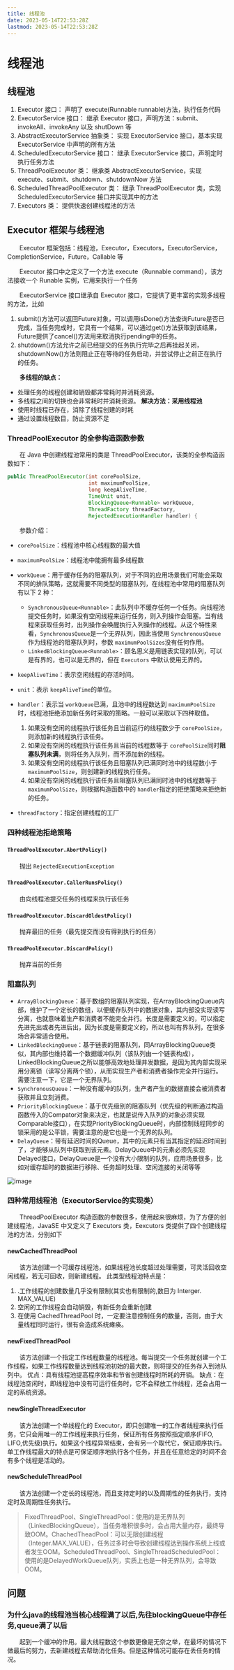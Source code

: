 ```yaml
---
title: 线程池 
date: 2023-05-14T22:53:28Z
lastmod: 2023-05-14T22:53:28Z
---
```


# 线程池 

## 线程池

1. Executor 接口：
   声明了 execute(Runnable runnable)方法，执行任务代码
2. ExecutorService 接口：
   继承 Executor 接口，声明方法：submit、invokeAll、invokeAny 以及 shutDown 等
3. AbstractExecutorService 抽象类：
   实现 ExecutorService 接口，基本实现 ExecutorService 中声明的所有方法
4. ScheduledExecutorService 接口：
   继承 ExecutorService 接口，声明定时执行任务方法
5. ThreadPoolExecutor 类：
   继承类 AbstractExecutorService，实现 execute、submit、shutdown、shutdownNow 方法
6. ScheduledThreadPoolExecutor 类：
   继承 ThreadPoolExecutor 类，实现 ScheduledExecutorService 接口并实现其中的方法
7. Executors 类：
   提供快速创建线程池的方法

## Executor 框架与线程池

　　Executor 框架包括：线程池，Executor，Executors，ExecutorService，CompletionService，Future，Callable 等

　　Executor 接口中之定义了一个方法 execute（Runnable command），该方法接收一个 Runable 实例，它用来执行一个任务

　　ExecutorService 接口继承自 Executor 接口，它提供了更丰富的实现多线程的方法，比如

1. submit()方法可以返回Future对象，可以调用isDone()方法查询Future是否已完成，当任务完成时，它具有一个结果，可以通过get()方法获取到该结果，Future提供了cancel()方法用来取消执行pending中的任务。
2. shutdown()方法允许之前已经提交的任务执行完毕之后再挂起关闭，shutdownNow()方法则阻止正在等待的任务启动，并尝试停止之前正在执行的任务。

　　**多线程的缺点：**

- 处理任务的线程创建和销毁都非常耗时并消耗资源。
- 多线程之间的切换也会非常耗时并消耗资源。
  **解决方法：采用线程池**
- 使用时线程已存在，消除了线程创建的时耗
- 通过设置线程数目，防止资源不足

### ThreadPoolExecutor 的全参构造函数参数

　　在 Java 中创建线程池常用的类是 ThreadPoolExecutor，该类的全参构造函数如下：

```java
public ThreadPoolExecutor(int corePoolSize,
                          int maximumPoolSize,
                          long keepAliveTime,
                          TimeUnit unit,
                          BlockingQueue<Runnable> workQueue,
                          ThreadFactory threadFactory,
                          RejectedExecutionHandler handler) {
```

　　参数介绍：

* ​`corePoolSize`​：线程池中核心线程数的最大值
* ​`maximumPoolSize`​：线程池中能拥有最多线程数
* ​`workQueue`​：用于缓存任务的阻塞队列，对于不同的应用场景我们可能会采取不同的排队策略，这就需要不同类型的阻塞队列，在线程池中常用的阻塞队列有以下 2 种：

  * ​`SynchronousQueue<Runnable>`​：此队列中不缓存任何一个任务。向线程池提交任务时，如果没有空闲线程来运行任务，则入列操作会阻塞。当有线程来获取任务时，出列操作会唤醒执行入列操作的线程。从这个特性来看，`SynchronousQueue`​ 是一个无界队列，因此当使用 `SynchronousQueue`​ 作为线程池的阻塞队列时，参数 `maximumPoolSizes`​ 没有任何作用。
  * ​`LinkedBlockingQueue<Runnable>`​：顾名思义是用链表实现的队列，可以是有界的，也可以是无界的，但在 `Executors`​ 中默认使用无界的。
* ​`keepAliveTime`​：表示空闲线程的存活时间。
* ​`unit`​：表示 `keepAliveTime`​ 的单位。
* ​`handler`​：表示当 `workQueue`​ 已满，且池中的线程数达到 `maximumPoolSize`​ 时，线程池拒绝添加新任务时采取的策略。一般可以采取以下四种取值。

  1. 如果没有空闲的线程执行该任务且当前运行的线程数少于 `corePoolSize`​，则添加新的线程执行该任务。
  2. 如果没有空闲的线程执行该任务且当前的线程数等于 `corePoolSize`​ 同时**阻塞队列未满**，则将任务入队列，而不添加新的线程。
  3. 如果没有空闲的线程执行该任务且阻塞队列已满同时池中的线程数小于 `maximumPoolSize`​，则创建新的线程执行任务。
  4. 如果没有空闲的线程执行该任务且阻塞队列已满同时池中的线程数等于 `maximumPoolSize`​，则根据构造函数中的 `handler`​ 指定的拒绝策略来拒绝新的任务。
* ​`threadFactory`​：指定创建线程的工厂

### 四种线程池拒绝策略

#### `ThreadPoolExecutor.AbortPolicy()`​

　　抛出 `RejectedExecutionException`​

#### `ThreadPoolExecutor.CallerRunsPolicy()`​

　　由向线程池提交任务的线程来执行该任务

#### `ThreadPoolExecutor.DiscardOldestPolicy()`​

　　抛弃最旧的任务（最先提交而没有得到执行的任务）

#### `ThreadPoolExecutor.DiscardPolicy()`​

　　抛弃当前的任务

### 阻塞队列

* ​`ArrayBlockingQueue`​：基于数组的阻塞队列实现，在ArrayBlockingQueue内部，维护了一个定长的数组，以便缓存队列中的数据对象，其内部没实现读写分离，也就意味着生产和消费者不能完全并行。长度是需要定义的，可以指定先进先出或者先进后出，因为长度是需要定义的，所以也叫有界队列，在很多场合非常适合使用。
* ​`LinkedBlockingQueue`​：基于链表的阻塞队列，同ArrayBlockingQueue类似，其内部也维持着一个数据缓冲队列（该队列由一个链表构成），LinkedBlockingQueue之所以能够高效地处理并发数据，是因为其内部实现采用分离锁（读写分离两个锁），从而实现生产者和消费者操作完全并行运行。需要注意一下，它是一个无界队列。
* ​`SynchronousQueue`​：一种没有缓冲的队列，生产者产生的数据直接会被消费者获取并且立刻消费。
* ​`PriorityBlockingQueue`​：基于优先级别的阻塞队列（优先级的判断通过构造函数传入的Compator对象来决定，也就是说传入队列的对象必须实现Comparable接口），在实现PriorityBlockingQueue时，内部控制线程同步的锁采用的是公平锁，需要注意的是它也是一个无界的队列。
* ​`DelayQueue`​：带有延迟时间的Queue，其中的元素只有当其指定的延迟时间到了，才能够从队列中获取到该元素。DelayQueue中的元素必须先实现Delayed接口，DelayQueue是一个没有大小限制的队列，应用场景很多，比如对缓存超时的数据进行移除、任务超时处理、空闲连接的关闭等等

​![image](/assets/image-20230519215732-zz9jpqo.png)​

### 四种常用线程池（ExecutorService的实现类）

　　ThreadPoolExecutor 构造函数的参数很多，使用起来很麻烦，为了方便的创建线程池，JavaSE 中又定义了 Executors 类，Eexcutors 类提供了四个创建线程池的方法，分别如下

#### newCachedThreadPool

　　该方法创建一个可缓存线程池，如果线程池长度超过处理需要，可灵活回收空闲线程，若无可回收，则新建线程。
此类型线程池特点是：

1. .工作线程的创建数量几乎没有限制(其实也有限制的,数目为 Interger. MAX_VALUE)
2. 空闲的工作线程会自动销毁，有新任务会重新创建
3. 在使用 CachedThreadPool 时，一定要注意控制任务的数量，否则，由于大量线程同时运行，很有会造成系统瘫痪。

#### newFixedThreadPool

　　该方法创建一个指定工作线程数量的线程池。每当提交一个任务就创建一个工作线程，如果工作线程数量达到线程池初始的最大数，则将提交的任务存入到池队列中。
优点：具有线程池提高程序效率和节省创建线程时所耗的开销。
缺点：在线程池空闲时，即线程池中没有可运行任务时，它不会释放工作线程，还会占用一定的系统资源。

#### newSingleThreadExecutor

　　该方法创建一个单线程化的 Executor，即只创建唯一的工作者线程来执行任务，它只会用唯一的工作线程来执行任务，保证所有任务按照指定顺序(FIFO, LIFO,优先级)执行。如果这个线程异常结束，会有另一个取代它，保证顺序执行。
单工作线程最大的特点是可保证顺序地执行各个任务，并且在任意给定的时间不会有多个线程是活动的。

#### newScheduleThreadPool

　　该方法创建一个定长的线程池，而且支持定时的以及周期性的任务执行，支持定时及周期性任务执行。

> FixedThreadPool、SingleThreadPool：使用的是无界队列（LinkedBlockingQueue），当任务堆积很多时，会占用大量内存，最终导致OOM。ChachedTheadPool：可以无限创建线程（Integer.MAX_VALUE），任务过多时会导致创建线程达到操作系统上线或者发生OOM。ScheduledThreadPool、SingleThreadScheduledPool：使用的是DelayedWorkQueue队列，实质上也是一种无界队列，会导致OOM。

## 问题

### 为什么java的线程池当核心线程满了以后,先往blockingQueue中存任务,queue满了以后

　　起到一个缓冲的作用。最大线程数这个参数更像是无奈之举，在最坏的情况下做最后的努力，去新建线程去帮助消化任务。但是这种情况可能存在丢任务的情况。
